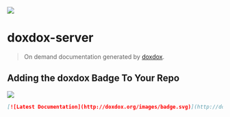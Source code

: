 [![](https://david-dm.org/neogeek/doxdox-server.svg?style=flat)](https://david-dm.org/neogeek/doxdox-server)

# doxdox-server

> On demand documentation generated by [doxdox](https://github.com/neogeek/doxdox).

## Adding the doxdox Badge To Your Repo

![](http://doxdox.org/images/badge-flat.svg)

```markdown
[![Latest Documentation](http://doxdox.org/images/badge.svg)](http://doxdox.org/<username>/<repo>)
```

